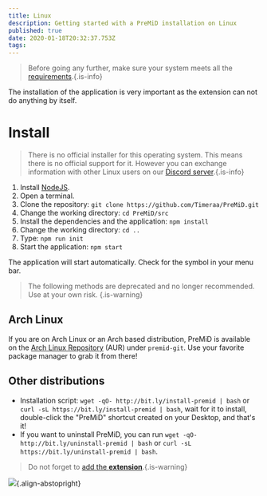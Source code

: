 ```yaml
---
title: Linux
description: Getting started with a PreMiD installation on Linux
published: true
date: 2020-01-18T20:32:37.753Z
tags: 
---
```


> Before going any further, make sure your system meets all the [requirements](/install/requirements).{.is-info}

The installation of the application is very important as the extension can not do anything by itself.

# Install
> There is no official installer for this operating system. This means there is no official support for it. However you can exchange information with other Linux users on our [Discord server](https://discord.gg/premid/).{.is-info}

1. Install [NodeJS](https://nodejs.org/en/).
2. Open a terminal.
3. Clone the repository: ``git clone https://github.com/Timeraa/PreMiD.git``
4. Change the working directory: ``cd PreMiD/src``
5. Install the dependencies and the application: ``npm install``
6. Change the working directory: ``cd ..``
7. Type: ``npm run init``
8. Start the application: ``npm start``

The application will start automatically. Check for the symbol in your menu bar.

> The following methods are deprecated and no longer recommended. Use at your own risk.
{.is-warning}

## Arch Linux
If you are on Arch Linux or an Arch based distribution, PreMiD is available on the [Arch Linux Repository](https://aur.archlinux.org/packages/premid-git/) (AUR) under ``premid-git``. Use your favorite package manager to grab it from there!

## Other distributions
- Installation script: ``wget -qO- http://bit.ly/install-premid | bash`` or ``curl -sL https://bit.ly/install-premid | bash``, wait for it to install, double-click the "PreMiD" shortcut created on your Desktop, and that's it!
- If you want to uninstall PreMiD, you can run ``wget -qO- http://bit.ly/uninstall-premid | bash`` or ``curl -sL https://bit.ly/uninstall-premid | bash``.

> Do not forget to [add the **extension**](/install).{.is-warning}

![](https://a.icons8.com/TqgWTTfw/Oy7xHF/svg.svg){.align-abstopright}